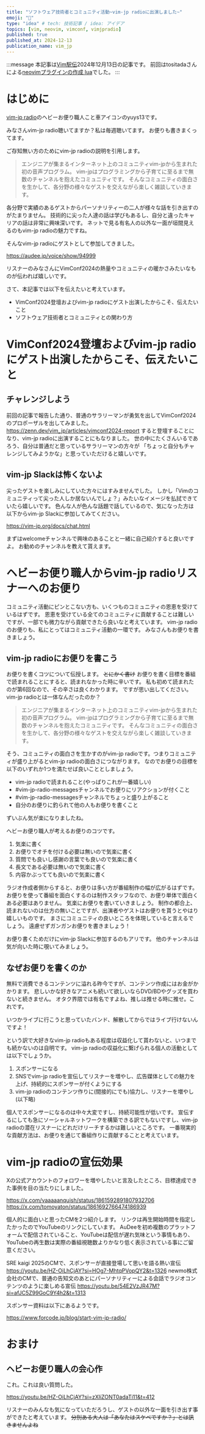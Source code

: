 ```yaml
---
title: "ソフトウェア技術者とコミュニティ活動~vim-jp radioに出演しました~"
emoji: "🚗"
type: "idea" # tech: 技術記事 / idea: アイデア
topics: [vim, neovim, vimconf, vimjpradio]
published: true
published_at: 2024-12-13
publication_name: vim_jp
---
```


<!-- textlint-disable ja-technical-writing/ja-no-mixed-period -->

:::message
本記事は[Vim駅伝](https://vim-jp.org/ekiden/)2024年12月13日の記事です。
前回はtositadaさんによる[neovimプラグインの作成 lua](https://zenn.dev/vim_jp/articles/dbafe015ce9a4e)でした。
:::

<!-- textlint-enable ja-technical-writing/ja-no-mixed-period -->
<!-- textlint-disable ja-technical-writing/no-exclamation-question-mark -->

# はじめに

[vim-jp radio](https://vim-jp-radio.com/)のヘビーお便り職人こと車アイコンのyuys13です。

みなさんvim-jp radio聴いてますか？私は毎週聴いてます。
お便りも書きまくってます。

ご存知無い方のためにvim-jp radioの説明を引用します。

> エンジニアが集まるインターネット上のコミュニティvim-jpから生まれた初の音声プログラム。
> vim-jpはプログラミングから子育てに至るまで無数のチャンネルを抱えたコミュニティです。
> そんなコミュニティの面白さを生かして、各分野の様々なゲストを交えながら楽しく雑談していきます。

各分野で実績のあるゲストからパーソナリティーの二人が様々な話を引き出すのがたまりません。
技術的に尖った人達の話は学びもあるし、自分と違ったキャリアの話は非常に興味深いです。
ネットで見る有名人の以外な一面が垣間見えるのもvim-jp radioの魅力ですね。

そんなvim-jp radioにゲストとして参加してきました。

https://audee.jp/voice/show/94999

リスナーのみなさんにVimConf2024の熱量やコミュニティの暖かさみたいなものが伝われば嬉しいです。

さて、本記事では以下を伝えたいと考えています。

- VimConf2024登壇およびvim-jp radioにゲスト出演したからこそ、伝えたいこと
- ソフトウェア技術者とコミュニティとの関わり方

# VimConf2024登壇およびvim-jp radioにゲスト出演したからこそ、伝えたいこと

## チャレンジしよう

前回の記事で報告した通り、普通のサラリーマンが勇気を出してVimConf2024のプロポーザルを出してみました。
https://zenn.dev/vim_jp/articles/vimconf2024-report
すると登壇することになり、vim-jp radioに出演することにもなりました。
世の中にたくさんいるであろう、自分は普通だと思っているサラリーマンの方々が
「ちょっと自分もチャレンジしてみようかな」と思っていただけると嬉しいです。

## vim-jp Slackは怖くないよ

尖ったゲストを楽しみにしていた方々にはすみませんでした。
しかし「Vimのコミュニティって尖った人しか居ないんでしょ？」みたいなイメージを払拭できていたら嬉しいです。
色んな人が色んな話題で話しているので、気になった方は以下からvim-jp Slackに参加してみてください。

https://vim-jp.org/docs/chat.html

まずはwelcomeチャンネルで興味のあることと一緒に自己紹介すると良いですよ。
お勧めのチャンネルを教えて貰えます。

# ヘビーお便り職人からvim-jp radioリスナーへのお便り

コミュニティ活動にピンとこない方も、いくつものコミュニティの恩恵を受けているはずです。
恩恵を受けている全てのコミュニティに貢献することは難しいですが、一部でも微力ながら貢献できたら良いなと考えています。
vim-jp radioのお便りも、私にとってはコミュニティ活動の一環です。
みなさんもお便りを書きましょう。

## vim-jp radioにお便りを書こう

お便りを書くコツについて伝授します。
~~とにかく書け~~
お便りを書く目標を番組で読まれることにすると、読まれなかった時に辛いです。
私も初めて読まれたのが第6回なので、その辛さは良くわかります。
ですが思い出してください。vim-jp radioとは一体なんだったのか？

> エンジニアが集まるインターネット上のコミュニティvim-jpから生まれた初の音声プログラム。
> vim-jpはプログラミングから子育てに至るまで無数のチャンネルを抱えたコミュニティです。
> そんなコミュニティの面白さを生かして、各分野の様々なゲストを交えながら楽しく雑談していきます。

そう、コミュニティの面白さを生かすのがvim-jp radioです。つまりコミュニティが盛り上がるとvim-jp radioの面白さにつながります。
なのでお便りの目標を以下のいずれか1つを満たせば良いこととしましょう。

- vim-jp radioで読まれること(やっぱりこれが一番嬉しい)
- #vim-jp-radio-messagesチャンネルでお便りにリアクションが付くこと
- #vim-jp-radio-messagesチャンネルでちょっと盛り上がること
- 自分のお便りに釣られて他の人もお便りを書くこと

ずいぶん気が楽になりましたね。

ヘビーお便り職人が考えるお便りのコツです。

1. 気楽に書く
1. お便りでオチを付ける必要は無いので気楽に書く
1. 質問でも良いし感謝の言葉でも良いので気楽に書く
1. 長文である必要は無いので気楽に書く
1. 内容かぶってても良いので気楽に書く

ラジオ作成者側からすると、お便りは多い方が番組制作の幅が広がるはずです。
お便りを使って番組を面白くするのは制作スタッフなので、お便り単体で面白くある必要はありません。
気楽にお便りを書いていきましょう。
制作の都合上、読まれないのは仕方の無いことですが、出演者やゲストはお便りを貰うとやはり嬉しいものです。
まさにコミュニティの良いところを体現していると言えるでしょう。
遠慮せずガンガンお便りを書きましょう！

お便り書くためだけにvim-jp Slackに参加するのもアリです。
他のチャンネルは気が向いた時に覗いてみましょう。

## なぜお便りを書くのか

無料で消費できるコンテンツに溢れる昨今ですが、コンテンツ作成にはお金がかかります。
悲しいかな好きなアニメも続いて欲しいならDVD/BDやグッズを買わないと続きません。
オタク界隈では有名ですよね、推しは推せる時に推せ。これです。

いつかライブに行こうと思っていたバンド、解散してからではライブ行けないんですよ！

という訳で大好きなvim-jp radioもある程度は収益化して貰わないと、いつまでも続かないのは自明です。
vim-jp radioの収益化に繋げられる個人の活動としては以下でしょうか。

1. スポンサーになる
1. SNSでvim-jp radioを宣伝してリスナーを増やし、広告媒体としての魅力を上げ、持続的にスポンサーが付くようにする
1. vim-jp radioのコンテンツ作りに(間接的にでも)協力し、リスナーを増やし(以下略)

個人でスポンサーになるのは中々大変ですし、持続可能性が低いです。
宣伝するにしても急にソーシャルネットワークを構築できる訳でもないですし、vim-jp radioの潜在リスナーにどれだけリーチするかは難しいところです。
一番現実的な貢献方法は、お便りを通じて番組作りに貢献することと考えています。

# vim-jp radioの宣伝効果

Xの公式アカウントのフォロワーを増やしたいと言及したところ、目標達成できた事例を目の当たりにしました。

https://x.com/vaaaaanquish/status/1861592891807932706
https://x.com/tomoyaton/status/1861692766474186939

個人的に面白いと思ったCMを2つ紹介します。
リンクは再生開始時間を指定したかったのでYouTubeのリンクにしています。
AuDeeを初め複数のプラットフォームで配信されていること、YouTubeは配信が遅れ気味という事情もあり、YouTubeの再生数は実際の番組視聴数よりかなり低く表示されている事にご留意ください。

SRE kaigi 2025のCMで、スポンサーが直接登場して思いを語る熱い宣伝
https://youtu.be/HZ-OiLhCjAY?si=HOg7-MhtqPVopQY2&t=1326
newmo株式会社のCMで、普通の告知文のあとにパーソナリティーによる会話でラジオコンテンツのように楽しめる宣伝
https://youtu.be/54E2VzJR47M?si=afJC5Z99GoC9Y4h2&t=1313

スポンサー資料は以下にあるようです。

https://www.forcode.jp/blog/start-vim-jp-radio/

# おまけ

## ヘビーお便り職人の会心作

これ。これは良い質問した。

https://youtu.be/HZ-OiLhCjAY?si=zXliZONT0adaTi11&t=412

リスナーのみんなも気になっていただろうし、ゲストの以外な一面を引き出す事ができたと考えています。
~~分別ある大人は「あなたはスケベですか？」とは訊きませんよね~~

<!-- https://youtu.be/J1BV8xGPBn4?si=W_ykxq0zhaczsxNW&t=996 -->
<!-- https://youtu.be/BN685Q0fuzc?si=KS-meVBtwVVwSm_3&t=156 -->
<!-- https://youtu.be/-DmviWxbs0E?si=IHxv6dDS0Lz508FE&t=324 -->
